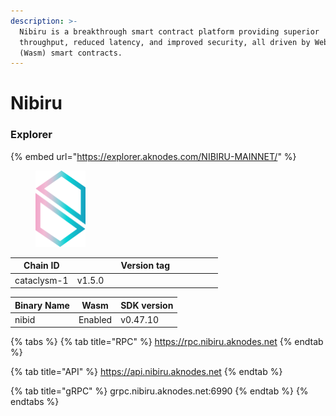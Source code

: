 ```yaml
---
description: >-
  Nibiru is a breakthrough smart contract platform providing superior
  throughput, reduced latency, and improved security, all driven by Web Assembly
  (Wasm) smart contracts.
---
```


# Nibiru

### Explorer

{% embed url="https://explorer.aknodes.com/NIBIRU-MAINNET/" %}

<figure><img src="../../.gitbook/assets/nibi-logomark-main.838cd98c.svg" alt="" width="80"><figcaption></figcaption></figure>



<table><thead><tr><th>Chain ID</th><th width="218.33333333333331">Version tag</th></tr></thead><tbody><tr><td>cataclysm-1</td><td>v1.5.0</td></tr></tbody></table>



| Binary Name | Wasm    | SDK version |
| ----------- | ------- | ----------- |
| nibid       | Enabled | v0.47.10    |

{% tabs %}
{% tab title="RPC" %}
https://rpc.nibiru.aknodes.net
{% endtab %}

{% tab title="API" %}
https://api.nibiru.aknodes.net
{% endtab %}

{% tab title="gRPC" %}
grpc.nibiru.aknodes.net:6990
{% endtab %}
{% endtabs %}
